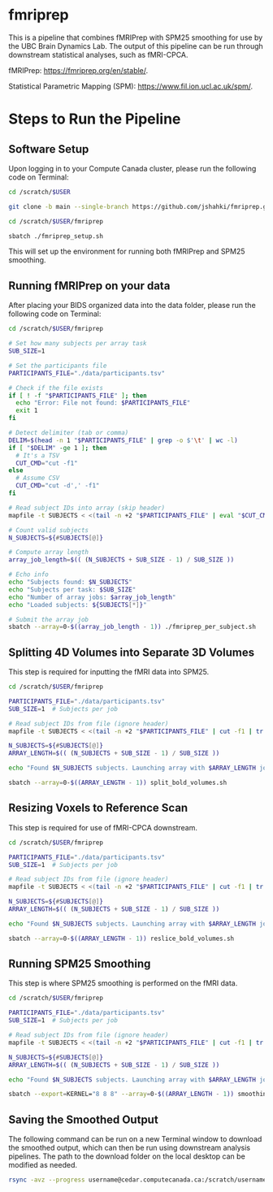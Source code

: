 # fmriprep
This is a pipeline that combines fMRIPrep with SPM25 smoothing for use by the UBC Brain Dynamics Lab. The output of this pipeline can be run through downstream statistical analyses, such as fMRI-CPCA.

fMRIPrep: https://fmriprep.org/en/stable/.

Statistical Parametric Mapping (SPM): https://www.fil.ion.ucl.ac.uk/spm/.

# Steps to Run the Pipeline

## Software Setup
Upon logging in to your Compute Canada cluster, please run the following code on Terminal:

```sh
cd /scratch/$USER

git clone -b main --single-branch https://github.com/jshahki/fmriprep.git

cd /scratch/$USER/fmriprep

sbatch ./fmriprep_setup.sh
```

This will set up the environment for running both fMRIPrep and SPM25 smoothing.

## Running fMRIPrep on your data
After placing your BIDS organized data into the data folder, please run the following code on Terminal:

```sh
cd /scratch/$USER/fmriprep

# Set how many subjects per array task
SUB_SIZE=1

# Set the participants file
PARTICIPANTS_FILE="./data/participants.tsv"

# Check if the file exists
if [ ! -f "$PARTICIPANTS_FILE" ]; then
  echo "Error: File not found: $PARTICIPANTS_FILE"
  exit 1
fi

# Detect delimiter (tab or comma)
DELIM=$(head -n 1 "$PARTICIPANTS_FILE" | grep -o $'\t' | wc -l)
if [ "$DELIM" -ge 1 ]; then
  # It's a TSV
  CUT_CMD="cut -f1"
else
  # Assume CSV
  CUT_CMD="cut -d',' -f1"
fi

# Read subject IDs into array (skip header)
mapfile -t SUBJECTS < <(tail -n +2 "$PARTICIPANTS_FILE" | eval "$CUT_CMD" | sed 's/\r//')

# Count valid subjects
N_SUBJECTS=${#SUBJECTS[@]}

# Compute array length
array_job_length=$(( (N_SUBJECTS + SUB_SIZE - 1) / SUB_SIZE ))

# Echo info
echo "Subjects found: $N_SUBJECTS"
echo "Subjects per task: $SUB_SIZE"
echo "Number of array jobs: $array_job_length"
echo "Loaded subjects: ${SUBJECTS[*]}"

# Submit the array job
sbatch --array=0-$((array_job_length - 1)) ./fmriprep_per_subject.sh
```

## Splitting 4D Volumes into Separate 3D Volumes

This step is required for inputting the fMRI data into SPM25.

```sh
cd /scratch/$USER/fmriprep

PARTICIPANTS_FILE="./data/participants.tsv"
SUB_SIZE=1  # Subjects per job

# Read subject IDs from file (ignore header)
mapfile -t SUBJECTS < <(tail -n +2 "$PARTICIPANTS_FILE" | cut -f1 | tr -d '\r' | sed '/^$/d')

N_SUBJECTS=${#SUBJECTS[@]}
ARRAY_LENGTH=$(( (N_SUBJECTS + SUB_SIZE - 1) / SUB_SIZE ))

echo "Found $N_SUBJECTS subjects. Launching array with $ARRAY_LENGTH jobs."

sbatch --array=0-$((ARRAY_LENGTH - 1)) split_bold_volumes.sh
```

## Resizing Voxels to Reference Scan

This step is required for use of fMRI-CPCA downstream.

```sh
cd /scratch/$USER/fmriprep

PARTICIPANTS_FILE="./data/participants.tsv"
SUB_SIZE=1  # Subjects per job

# Read subject IDs from file (ignore header)
mapfile -t SUBJECTS < <(tail -n +2 "$PARTICIPANTS_FILE" | cut -f1 | tr -d '\r' | sed '/^$/d')

N_SUBJECTS=${#SUBJECTS[@]}
ARRAY_LENGTH=$(( (N_SUBJECTS + SUB_SIZE - 1) / SUB_SIZE ))

echo "Found $N_SUBJECTS subjects. Launching array with $ARRAY_LENGTH jobs."

sbatch --array=0-$((ARRAY_LENGTH - 1)) reslice_bold_volumes.sh
```

## Running SPM25 Smoothing

This step is where SPM25 smoothing is performed on the fMRI data.

```sh
cd /scratch/$USER/fmriprep

PARTICIPANTS_FILE="./data/participants.tsv"
SUB_SIZE=1  # Subjects per job

# Read subject IDs from file (ignore header)
mapfile -t SUBJECTS < <(tail -n +2 "$PARTICIPANTS_FILE" | cut -f1 | tr -d '\r' | sed '/^$/d')

N_SUBJECTS=${#SUBJECTS[@]}
ARRAY_LENGTH=$(( (N_SUBJECTS + SUB_SIZE - 1) / SUB_SIZE ))

echo "Found $N_SUBJECTS subjects. Launching array with $ARRAY_LENGTH jobs."

sbatch --export=KERNEL="8 8 8" --array=0-$((ARRAY_LENGTH - 1)) smoothing_bold_volumes.sh
```

## Saving the Smoothed Output

The following command can be run on a new Terminal window to download the smoothed output, which can then be run using downstream analysis pipelines. The path to the download folder on the local desktop can be modified as needed.

```sh
rsync -avz --progress username@cedar.computecanada.ca:/scratch/username/fmriprep/smoothed/ ~/Downloads/your/location/here/
```
